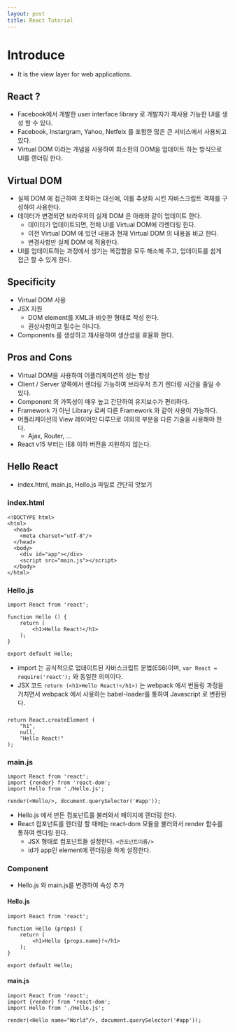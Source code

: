 ```yaml
---
layout: post
title: React Tutorial
---
```


# Introduce

* It is the view layer for web applications.

## React ?

* Facebook에서 개발한 user interface library 로 개발자가 재사용 가능한 UI를 생성 할 수 있다. 
* Facebook, Instargram, Yahoo, Netfelx 를 포함한 많은 큰 서비스에서 사용되고 있다.
* Virtual DOM 이라는 개념을 사용하여 최소한의 DOM을 업데이트 하는 방식으로 UI를 렌더링 한다.

## Virtual DOM

* 실제 DOM 에 접근하여 조작하는 대신에, 이를 추상화 시킨 자바스크립트 객체를 구성하여 사용한다.
* 데이터가 변경되면 브라우저의 실제 DOM 은 아래와 같이 업데이트 한다.
    * 데이터가 업데이트되면, 전체 UI를 Virtual DOM에 리렌더링 한다.
    * 이전 Virtual DOM 에 있던 내용과 현재 Virtual DOM 의 내용을 비교 한다.
    * 변경사항만 실제 DOM 에 적용한다.
* UI를 업데이트하는 과정에서 생기는 복잡함을 모두 해소해 주고, 업데이트를 쉽게 접근 할 수 있게 한다.

## Specificity

* Virtual DOM 사용
* JSX 지원
    * DOM element를 XML과 비슷한 형태로 작성 한다.
    * 권상사항이고 필수는 아니다.
* Components 를 생성하고 재사용하여 생산성을 효율화 한다.

## Pros and Cons

* Virtual DOM을 사용하여 어플리케이션의 성는 향상
* Client / Server 양쪽에서 렌더링 가능하여 브라우저 초기 렌더링 시간을 줄일 수 있다.
* Component 의 가독성이 매우 높고 간단하여 유지보수가 편리하다.
* Framework 가 아닌 Library 로써 다른 Framework 와 같이 사용이 가능하다.
* 어플리케이션의 View 레이어만 다루므로 이외의 부분을 다른 기술을 사용해야 한다.
    * Ajax, Router, ...
* React v15 부터는 IE8 이하 버전을 지원하지 않는다.

## Hello React

* index.html, main.js, Hello.js 파일로 간단히 맛보기

### index.html

    <!DOCTYPE html>
    <html>
      <head>
        <meta charset="utf-8"/>
      </head>
      <body>
        <div id="app"></div>
        <script src="main.js"></script>
      </body>
    </html>

### Hello.js

    import React from 'react';

    function Hello () {
        return (
            <h1>Hello React!</h1>
        );
    }

    export default Hello;

* import 는 공식적으로 업데이트된 자바스크립트 문법(ES6)이며, `var React = require('react');` 와 동일한 의미이다.
* JSX 코드 `return (<h1>Hello React!</h1>)` 는 webpack 에서 번들링 과정을 거치면서 webpack 에서 사용하는 babel-loader를 통하여 Javascript 로 변환된다.

###    
    return React.createElement (
        "h1",
        null,
        "Hello React!"
    );

### main.js

    import React from 'react';
    import {render} from 'react-dom';
    import Hello from './Hello.js';

    render(<Hello/>, document.querySelector('#app'));

* Hello.js 에서 만든 컴포넌트를 불러와서 페이지에 렌더링 한다.
* React 컴포넌트를 렌더링 할 때에는 react-dom 모듈을 불러와서 render 함수를 통하여 렌더링 한다.
    * JSX 형태로 컴포넌트들 설정한다. `<컨포넌트이름/>`
    * id가 app인 element에 렌더링을 하게 설정한다.

### Component

* Hello.js 와 main.js를 변경하여 속성 추가

#### Hello.js
    import React from 'react';

    function Hello (props) {
        return (
            <h1>Hello {props.name}!</h1>
        );
    }

    export default Hello;

#### main.js
    import React from 'react';
    import {render} from 'react-dom';
    import Hello from './Hello.js';

    render(<Hello name="World"/>, document.querySelector('#app'));
